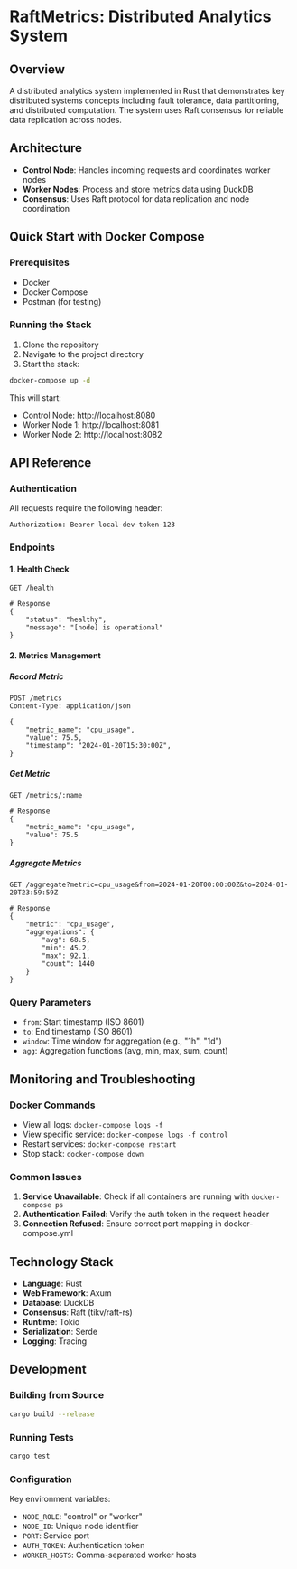 # RaftMetrics: Distributed Analytics System

## Overview
A distributed analytics system implemented in Rust that demonstrates key distributed systems concepts including fault tolerance, data partitioning, and distributed computation. The system uses Raft consensus for reliable data replication across nodes.

## Architecture
- **Control Node**: Handles incoming requests and coordinates worker nodes
- **Worker Nodes**: Process and store metrics data using DuckDB
- **Consensus**: Uses Raft protocol for data replication and node coordination

## Quick Start with Docker Compose

### Prerequisites
- Docker
- Docker Compose
- Postman (for testing)

### Running the Stack
1. Clone the repository
2. Navigate to the project directory
3. Start the stack:
```bash
docker-compose up -d
```

This will start:
- Control Node: http://localhost:8080
- Worker Node 1: http://localhost:8081
- Worker Node 2: http://localhost:8082

## API Reference

### Authentication
All requests require the following header:
```http
Authorization: Bearer local-dev-token-123
```

### Endpoints

#### 1. Health Check
```http
GET /health

# Response
{
    "status": "healthy",
    "message": "[node] is operational"
}
```

#### 2. Metrics Management

##### Record Metric
```http
POST /metrics
Content-Type: application/json

{
    "metric_name": "cpu_usage",
    "value": 75.5,
    "timestamp": "2024-01-20T15:30:00Z",
}
```

##### Get Metric
```http
GET /metrics/:name

# Response
{
    "metric_name": "cpu_usage",
    "value": 75.5
}
```

##### Aggregate Metrics
```http
GET /aggregate?metric=cpu_usage&from=2024-01-20T00:00:00Z&to=2024-01-20T23:59:59Z

# Response
{
    "metric": "cpu_usage",
    "aggregations": {
        "avg": 68.5,
        "min": 45.2,
        "max": 92.1,
        "count": 1440
    }
}
```

### Query Parameters
- `from`: Start timestamp (ISO 8601)
- `to`: End timestamp (ISO 8601)
- `window`: Time window for aggregation (e.g., "1h", "1d")
- `agg`: Aggregation functions (avg, min, max, sum, count)

## Monitoring and Troubleshooting

### Docker Commands
- View all logs: `docker-compose logs -f`
- View specific service: `docker-compose logs -f control`
- Restart services: `docker-compose restart`
- Stop stack: `docker-compose down`

### Common Issues
1. **Service Unavailable**: Check if all containers are running with `docker-compose ps`
2. **Authentication Failed**: Verify the auth token in the request header
3. **Connection Refused**: Ensure correct port mapping in docker-compose.yml

## Technology Stack
- **Language**: Rust
- **Web Framework**: Axum
- **Database**: DuckDB
- **Consensus**: Raft (tikv/raft-rs)
- **Runtime**: Tokio
- **Serialization**: Serde
- **Logging**: Tracing

## Development

### Building from Source
```bash
cargo build --release
```

### Running Tests
```bash
cargo test
```

### Configuration
Key environment variables:
- `NODE_ROLE`: "control" or "worker"
- `NODE_ID`: Unique node identifier
- `PORT`: Service port
- `AUTH_TOKEN`: Authentication token
- `WORKER_HOSTS`: Comma-separated worker hosts
